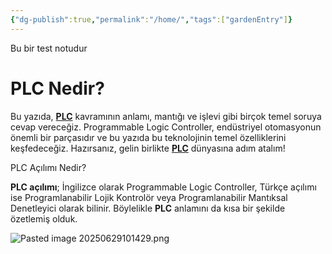 ```yaml
---
{"dg-publish":true,"permalink":"/home/","tags":["gardenEntry"]}
---
```


Bu bir test notudur
# PLC Nedir?

Bu yazıda, **[PLC](https://www.adsmuhendislik.com.tr/blog/plc)** [](https://www.adsmuhendislik.com.tr/blog/plc)kavramının anlamı, mantığı ve işlevi gibi birçok temel soruya cevap vereceğiz. Programmable Logic Controller, endüstriyel otomasyonun önemli bir parçasıdır ve bu yazıda bu teknolojinin temel özelliklerini keşfedeceğiz. Hazırsanız, gelin birlikte **[PLC](https://www.adsmuhendislik.com.tr/blog/plc)** dünyasına adım atalım!

PLC Açılımı Nedir?  

**PLC açılımı**; İngilizce olarak Programmable Logic Controller, Türkçe açılımı ise Programlanabilir Lojik Kontrolör veya Programlanabilir Mantıksal Denetleyici olarak bilinir. Böylelikle **PLC** anlamını da kısa bir şekilde özetlemiş olduk.

![Pasted image 20250629101429.png](/img/user/Pasted%20image%2020250629101429.png)



